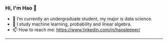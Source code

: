 ### Hi, I'm Hao 👋

<!--
**huynhnhathao/huynhnhathao** is a ✨ _special_ ✨ repository because its `README.md` (this file) appears on your GitHub profile.
-->

- 🔭 I’m currently an undergraduate student, my major is data science. 
- 🌱 I study machine learning, probability and linear algebra.
- 📫 How to reach me: https://www.linkedin.com/in/haosleeper/
---
